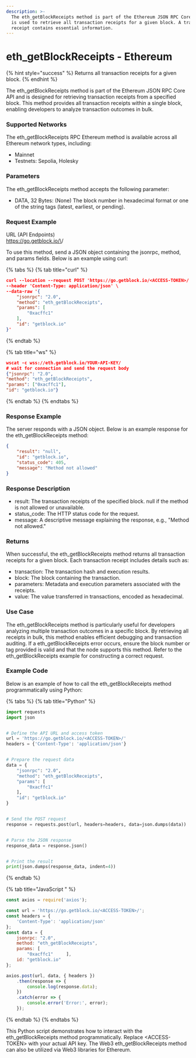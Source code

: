 ```yaml
---
description: >-
  The eth_getBlockReceipts method is part of the Ethereum JSON RPC Core API and
  is used to retrieve all transaction receipts for a given block. A transaction
  receipt contains essential information.
---
```


# eth\_getBlockReceipts - Ethereum

{% hint style="success" %}
Returns all transaction receipts for a given block.
{% endhint %}

The eth\_getBlockReceipts method is part of the Ethereum JSON RPC Core API and is designed for retrieving transaction receipts from a specified block. This method provides all transaction receipts within a single block, enabling developers to analyze transaction outcomes in bulk.

### Supported Networks

The eth\_getBlockReceipts RPC Ethereum method is available across all Ethereum network types, including:

* Mainnet
* Testnets: Sepolia, Holesky

### Parameters

The eth\_getBlockReceipts method accepts the following parameter:

* DATA, 32 Bytes: (None) The block number in hexadecimal format or one of the string tags (latest, earliest, or pending).

### Request Example

URL (API Endpoints)\
https://go.getblock.io/\<ACCESS-TOKEN>/

To use this method, send a JSON object containing the jsonrpc, method, and params fields. Below is an example using curl:

{% tabs %}
{% tab title="curl" %}
```json
curl --location --request POST 'https://go.getblock.io/<ACCESS-TOKEN>/' \
--header 'Content-Type: application/json' \
--data-raw '{
    "jsonrpc": "2.0",
    "method": "eth_getBlockReceipts",
    "params": [
        "0xacffc1"
    ],
    "id": "getblock.io"
}'
```
{% endtab %}

{% tab title="ws" %}
```json
wscat -c wss://eth.getblock.io/YOUR-API-KEY/ 
# wait for connection and send the request body 
{"jsonrpc": "2.0",
"method": "eth_getBlockReceipts",
"params": ["0xacffc1"],
"id": "getblock.io"}
```
{% endtab %}
{% endtabs %}

### Response Example

The server responds with a JSON object. Below is an example response for the eth\_getBlockReceipts method:

```json
{
    "result": "null",
    "id": "getblock.io",
    "status_code": 405,
    "message": "Method not allowed"
}
```

### Response Description

* result: The transaction receipts of the specified block. null if the method is not allowed or unavailable.
* status\_code: The HTTP status code for the request.
* message: A descriptive message explaining the response, e.g., "Method not allowed."

### Returns

When successful, the eth\_getBlockReceipts method returns all transaction receipts for a given block. Each transaction receipt includes details such as:

* transaction: The transaction hash and execution results.
* block: The block containing the transaction.
* parameters: Metadata and execution parameters associated with the receipts.
* value: The value transferred in transactions, encoded as hexadecimal.

### Use Case

The eth\_getBlockReceipts method is particularly useful for developers analyzing multiple transaction outcomes in a specific block. By retrieving all receipts in bulk, this method enables efficient debugging and transaction auditing. If a eth\_getBlockReceipts error occurs, ensure the block number or tag provided is valid and that the node supports this method. Refer to the eth\_getBlockReceipts example for constructing a correct request.

### Example Code

Below is an example of how to call the eth\_getBlockReceipts method programmatically using Python:

{% tabs %}
{% tab title="Python" %}
```python
import requests
import json


# Define the API URL and access token
url = 'https://go.getblock.io/<ACCESS-TOKEN>/'
headers = {'Content-Type': 'application/json'}


# Prepare the request data
data = {
    "jsonrpc": "2.0",
    "method": "eth_getBlockReceipts",
    "params": [
        "0xacffc1"
    ],
    "id": "getblock.io"
}


# Send the POST request
response = requests.post(url, headers=headers, data=json.dumps(data))


# Parse the JSON response
response_data = response.json()


# Print the result
print(json.dumps(response_data, indent=4))
```
{% endtab %}

{% tab title="JavaScript " %}
```javascript
const axios = require('axios');

const url = 'https://go.getblock.io/<ACCESS-TOKEN>/'; 
const headers = {
    'Content-Type': 'application/json'
};
const data = {
    jsonrpc: "2.0",
    method: "eth_getBlockReceipts",
    params: [
        "0xacffc1"     ],
    id: "getblock.io"
};

axios.post(url, data, { headers })
    .then(response => {
        console.log(response.data);
    })
    .catch(error => {
        console.error('Error:', error);
    });

```
{% endtab %}
{% endtabs %}

This Python script demonstrates how to interact with the eth\_getBlockReceipts method programmatically. Replace \<ACCESS-TOKEN> with your actual API key. The Web3 eth\_getBlockReceipts method can also be utilized via Web3 libraries for Ethereum.

